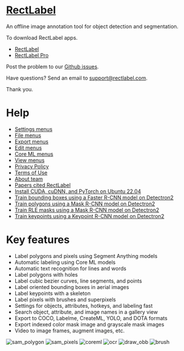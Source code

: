 # [RectLabel](https://rectlabel.com)
An offline image annotation tool for object detection and segmentation.

To download RectLabel apps.
- [RectLabel](https://apps.apple.com/app/id1210181730)
- [RectLabel Pro](https://apps.apple.com/app/id1490990105)

Post the problem to our [Github issues](https://github.com/ryouchinsa/Rectlabel-support/issues).

Have questions? Send an email to support@rectlabel.com.

Thank you.

# Help
- [Settings menus](https://rectlabel.com/settings)
- [File menus](https://rectlabel.com/file)
- [Export menus](https://rectlabel.com/export)
- [Edit menus](https://rectlabel.com/edit)
- [Core ML menus](https://rectlabel.com/coreml)
- [View menus](https://rectlabel.com/view)
- [Privacy Policy](https://rectlabel.com/privacy)
- [Terms of Use](https://rectlabel.com/terms)
- [About team](https://rectlabel.com/about)
- [Papers cited RectLabel](https://rectlabel.com/papers)
- [Install CUDA, cuDNN, and PyTorch on Ubuntu 22.04](https://rectlabel.com/pytorch)
- [Train bounding boxes using a Faster R-CNN model on Detectron2](https://rectlabel.com/detectron2_box)
- [Train polygons using a Mask R-CNN model on Detectron2](https://rectlabel.com/detectron2_polygon)
- [Train RLE masks using a Mask R-CNN model on Detectron2](https://rectlabel.com/detectron2_rle)
- [Train keypoints using a Keypoint R-CNN model on Detectron2](https://rectlabel.com/detectron2_keypoints)

# Key features
- Label polygons and pixels using Segment Anything models
- Automatic labeling using Core ML models
- Automatic text recognition for lines and words
- Label polygons with holes
- Label cubic bezier curves, line segments, and points
- Label oriented bounding boxes in aerial images
- Label keypoints with a skeleton
- Label pixels with brushes and superpixels
- Settings for objects, attributes, hotkeys, and labeling fast
- Search object, attribute, and image names in a gallery view
- Export to COCO, Labelme, CreateML, YOLO, and DOTA formats
- Export indexed color mask image and grayscale mask images
- Video to image frames, augment images, etc.

![sam_polygon](https://github.com/ryouchinsa/ryouchinsa.github.io/assets/1954306/224e855c-f18e-437d-a843-0da2ee0d633a)
![sam_pixels](https://github.com/ryouchinsa/ryouchinsa.github.io/assets/1954306/2a2086c4-762b-4f2a-a833-11248924086d)
![coreml](https://github.com/ryouchinsa/ryouchinsa.github.io/assets/1954306/17f99d4a-3c92-4fe6-900b-e9b9d9995ed8)
![ocr](https://github.com/ryouchinsa/ryouchinsa.github.io/assets/1954306/aad7e3a6-3090-41d1-a192-72e0f3b4ccf4)
![draw_obb](https://github.com/ryouchinsa/ryouchinsa.github.io/assets/1954306/c4c437a9-a702-40bf-aa39-b9d510b9927a)
![brush](https://github.com/ryouchinsa/ryouchinsa.github.io/assets/1954306/27896dfd-2bf3-4627-9c57-e1186d3bf088)
